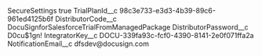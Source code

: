 <?xml version="1.0" encoding="UTF-8"?>
<CustomMetadata xmlns="http://soap.sforce.com/2006/04/metadata" xmlns:xsi="http://www.w3.org/2001/XMLSchema-instance" xmlns:xsd="http://www.w3.org/2001/XMLSchema">
    <label>SecureSettings</label>
    <protected>true</protected>
    <values>
        <field>TrialPlanId__c</field>
        <!-- 2-day trial for testing -->
        <value xsi:type="xsd:string">98c3e733-e3d3-4b39-89c6-961ed4125b6f</value>
        <!-- 30-day trial -->
        <!-- <value xsi:type="xsd:string">83db741d-13af-470f-8beb-0ad0fba6e4a3</value> -->
    </values>
    <values>
        <field>DistributorCode__c</field>
        <value xsi:type="xsd:string">DocuSignforSalesforceTrialFromManagedPackage</value>
    </values>
    <values>
        <field>DistributorPassword__c</field>
        <value xsi:type="xsd:string">D0cu$1gn!</value>
    </values>
    <values>
        <field>IntegratorKey__c</field>
        <value xsi:type="xsd:string">DOCU-339fa93c-fcf0-4390-8141-2e0f071ffa2a</value>
    </values>
    <values>
        <field>NotificationEmail__c</field>
        <value xsi:type="xsd:string">dfsdev@docusign.com</value>
    </values>
</CustomMetadata>
